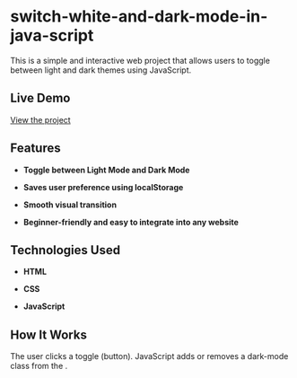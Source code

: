 # switch-white-and-dark-mode-in-java-script
This is a simple and interactive web project that allows users to toggle between light and dark themes using JavaScript.

## Live Demo
[View the project](https://raheeqmousa.github.io/switch-between-white-and-dark-mode-in-java-script/)

## Features
- **Toggle between Light Mode and Dark Mode**

- **Saves user preference using localStorage**

- **Smooth visual transition**

- **Beginner-friendly and easy to integrate into any website**

## Technologies Used
- **HTML**

- **CSS**

- **JavaScript**

## How It Works
The user clicks a toggle (button).
JavaScript adds or removes a dark-mode class from the <body>.
